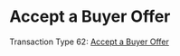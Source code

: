 # Accept a Buyer Offer

Transaction Type 62: [Accept a Buyer Offer](https://github.com/mastercoin-MSC/spec#accepting-a-buyer)
